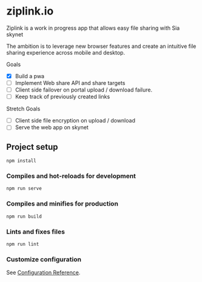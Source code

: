 # ziplink.io

Ziplink is a work in progress app that allows easy file sharing with Sia skynet

The ambition is to leverage new browser features and create an intuitive file sharing experience across mobile and desktop.

Goals
- [x] Build a pwa
- [ ] Implement Web share API and share targets
- [ ] Client side failover on portal upload / download failure.
- [ ] Keep track of previously created links

Stretch Goals
- [ ] Client side file encryption on upload / download
- [ ] Serve the web app on skynet

## Project setup
```
npm install
```

### Compiles and hot-reloads for development
```
npm run serve
```

### Compiles and minifies for production
```
npm run build
```

### Lints and fixes files
```
npm run lint
```

### Customize configuration
See [Configuration Reference](https://cli.vuejs.org/config/).

